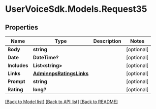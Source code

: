 # UserVoiceSdk.Models.Request35
## Properties

Name | Type | Description | Notes
------------ | ------------- | ------------- | -------------
**Body** | **string** |  | [optional] 
**Date** | **DateTime?** |  | [optional] 
**Includes** | **List&lt;string&gt;** |  | [optional] 
**Links** | [**AdminnpsRatingsLinks**](AdminnpsRatingsLinks.md) |  | [optional] 
**Prompt** | **string** |  | [optional] 
**Rating** | **long?** |  | [optional] 

[[Back to Model list]](../README.md#documentation-for-models) [[Back to API list]](../README.md#documentation-for-api-endpoints) [[Back to README]](../README.md)

